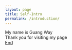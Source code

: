 ```yaml
---
layout: page
title: Self-Intro
permalink: /introduction/
---
```

My name is Guang Way<br>
Thank you for visiting my page <br>
<a href="google.com.sg">End</a>

